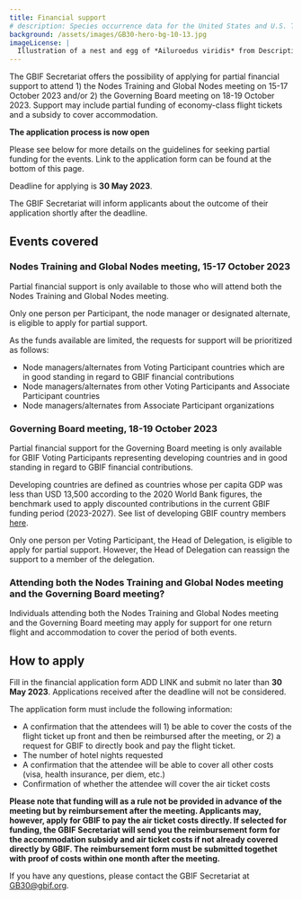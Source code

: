 ```yaml
---
title: Financial support
# description: Species occurrence data for the United States and U.S. Territories.
background: /assets/images/GB30-hero-bg-10-13.jpg
imageLicense: |
  Illustration of a nest and egg of *Ailuroedus viridis* from Descriptive catalogue of the nests & eggs of birds found breeding in Australia and Tasmania, 1889. Via [Biodiversity Heritage Library.](https://flic.kr/p/2m5SSsM)
---
```


The GBIF Secretariat offers the possibility of applying for partial financial support to attend 1) the Nodes Training and Global Nodes meeting on 15-17 October 2023 and/or 2) the Governing Board meeting on 18-19 October 2023. Support may include partial funding of economy-class flight tickets and a subsidy to cover accommodation.  

**The application process is now open**  

Please see below for more details on the guidelines for seeking partial funding for the events. Link to the application form can be found at the bottom of this page. 

Deadline for applying is **30 May 2023**.  

The GBIF Secretariat will inform applicants about the outcome of their application shortly after the deadline. 

## Events covered

### Nodes Training and Global Nodes meeting, 15-17 October 2023

Partial financial support is only available to those who will attend both the Nodes Training and Global Nodes meeting. 

Only one person per Participant, the node manager or designated alternate, is eligible to apply for partial support. 

As the funds available are limited, the requests for support will be prioritized as follows:
- Node managers/alternates from Voting Participant countries which are in good standing in regard to GBIF financial contributions
- Node managers/alternates from other Voting Participants and Associate Participant countries
- Node managers/alternates from Associate Participant organizations

### Governing Board meeting, 18-19 October 2023

Partial financial support for the Governing Board meeting is only available for GBIF Voting Participants representing developing countries and in good standing in regard to GBIF financial contributions.  

Developing countries are defined as countries whose per capita GDP was less than USD 13,500 according to the 2020 World Bank figures, the benchmark used to apply discounted contributions in the current GBIF funding period (2023-2027). See list of developing GBIF country members [here](/assets/documents/GB30_VP_developing_countries.pdf).  

Only one person per Voting Participant, the Head of Delegation, is eligible to apply for partial support. However, the Head of Delegation can reassign the support to a member of the delegation. 

### Attending both the Nodes Training and Global Nodes meeting and the Governing Board meeting?

Individuals attending both the Nodes Training and Global Nodes meeting and the Governing Board meeting may apply for support for one return flight and accommodation to cover the period of both events. 


## How to apply

Fill in the financial application form ADD LINK and submit no later than **30 May 2023**. Applications received after the deadline will not be considered.   

The application form must include the following information:
- A confirmation that the attendees will 1) be able to cover the costs of the flight ticket up front and then be reimbursed after the meeting, or 2) a request for GBIF to directly book and pay the flight ticket. 
- The number of hotel nights requested
- A confirmation that the attendee will be able to cover all other costs (visa, health insurance, per diem, etc.)
- Confirmation of whether the attendee will cover the air ticket costs 

**Please note that funding will as a rule not be provided in advance of the meeting but by reimbursement after the meeting. Applicants may, however, apply for GBIF to pay the air ticket costs directly. If selected for funding, the GBIF Secretariat will send you the reimbursement form for the accommodation subsidy and air ticket costs if not already covered directly by GBIF. The reimbursement form must be submitted togethet with proof of costs within one month after the meeting.**  

If you have any questions, please contact the GBIF Secretariat at [GB30@gbif.org](mailto:GB30@gbif.org).



